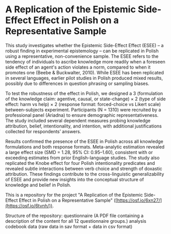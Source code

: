 # A Replication of the Epistemic Side-Effect Effect in Polish on a Representative Sample

This study investigates whether the Epistemic Side-Effect Effect (ESEE) – a robust finding in experimental epistemology – can be replicated in Polish using a representative, non-convenience sample. The ESEE refers to the tendency of individuals to ascribe knowledge more readily when a foreseen side effect of an agent's action violates a norm, compared to when it promotes one (Beebe & Buckwalter, 2010). While ESEE has been replicated in several languages, earlier pilot studies in Polish produced mixed results, possibly due to differences in question phrasing or sampling biases.

To test the robustness of the effect in Polish, we designed a 3 (formulation of the knowledge claim: agentive, causal, or state-change) × 2 (type of side effect: harm vs help) × 2 (response format: forced-choice vs Likert scale) between-subjects experiment. Participants (N = 1310) were recruited by a professional panel (Ariadna) to ensure demographic representativeness. The study included several dependent measures probing knowledge attribution, belief, intentionality, and intention, with additional justifications collected for respondents’ answers. 

Results confirmed the presence of the ESEE in Polish across all knowledge formulations and both response formats. Meta-analytic estimation revealed a large effect size (SMD = 1.28, 95% CI: 0.95–1.60), consistent with or exceeding estimates from prior English-language studies. The study also replicated the Knobe effect for four Polish intentionality predicates and revealed subtle interactions between verb choice and strength of doxastic attribution. These findings contribute to the cross-linguistic generalizability of ESEE and provide new insights into the conceptual structure of knowledge and belief in Polish.

This is a repository for the project "A Replication of the Epistemic Side-Effect Effect in Polish on a Representative Sample" ([https://osf.io/6xn27/](https://osf.io/6tvnh/)). 

Structure of the repository:
questionnaire (A PDF file containing a description of the content for all 12 questionnaire groups.)
analysis 
codebook
data (raw data in sav format + data in csv format)
